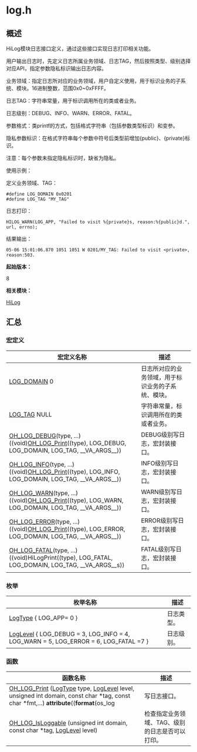 # log.h


## 概述

HiLog模块日志接口定义，通过这些接口实现日志打印相关功能。

用户输出日志时，先定义日志所属业务领域、日志TAG，然后按照类型、级别选择对应API，指定参数隐私标识输出日志内容。

业务领域：指定日志所对应的业务领域，用户自定义使用，用于标识业务的子系统、模块。16进制整数，范围0x0~0xFFFF。

日志TAG：字符串常量，用于标识调用所在的类或者业务。

日志级别：DEBUG、INFO、WARN、ERROR、FATAL。

参数格式：类printf的方式，包括格式字符串（包括参数类型标识）和变参。

隐私参数标识：在格式字符串每个参数中符号后类型前增加{public}、{private}标识。

注意：每个参数未指定隐私标识时，缺省为隐私。

使用示例：

定义业务领域、TAG：


```
#define LOG_DOMAIN 0x0201
#define LOG_TAG "MY_TAG"
```

日志打印：


```
HILOG_WARN(LOG_APP, "Failed to visit %{private}s, reason:%{public}d.", url, errno);
```

结果输出：


```
05-06 15:01:06.870 1051 1051 W 0201/MY_TAG: Failed to visit <private>, reason:503.
```

**起始版本：**

8

**相关模块：**

[HiLog](_hi_log.md)


## 汇总


### 宏定义

| 宏定义名称 | 描述 |
| -------- | -------- |
| [LOG_DOMAIN](_hi_log.md#log_domain)   0 | 日志所对应的业务领域，用于标识业务的子系统、模块。 |
| [LOG_TAG](_hi_log.md#log_tag)   NULL | 字符串常量，标识调用所在的类或者业务。 |
| [OH_LOG_DEBUG](_hi_log.md#oh_log_debug)(type, ...)   ((void)[OH_LOG_Print](_hi_log.md#oh_log_print)((type), LOG_DEBUG, LOG_DOMAIN, LOG_TAG, \_\_VA\_ARGS\_\_)) | DEBUG级别写日志，宏封装接口。 |
| [OH_LOG_INFO](_hi_log.md#oh_log_info)(type, ...)   ((void)[OH_LOG_Print](_hi_log.md#oh_log_print)((type), LOG_INFO, LOG_DOMAIN, LOG_TAG, \_\_VA\_ARGS\_\_)) | INFO级别写日志，宏封装接口。 |
| [OH_LOG_WARN](_hi_log.md#oh_log_warn)(type, ...)   ((void)[OH_LOG_Print](_hi_log.md#oh_log_print)((type), LOG_WARN, LOG_DOMAIN, LOG_TAG, \_\_VA\_ARGS\_\_)) | WARN级别写日志，宏封装接口。 |
| [OH_LOG_ERROR](_hi_log.md#oh_log_error)(type, ...)   ((void)[OH_LOG_Print](_hi_log.md#oh_log_print)((type), LOG_ERROR, LOG_DOMAIN, LOG_TAG, \_\_VA\_ARGS\_\_)) | ERROR级别写日志，宏封装接口。 |
| [OH_LOG_FATAL](_hi_log.md#oh_log_fatal)(type, ...)   ((void)HiLogPrint((type), LOG_FATAL, LOG_DOMAIN, LOG_TAG, \_\_VA\_ARGS\_\_s)) | FATAL级别写日志，宏封装接口。 |


### 枚举

| 枚举名称 | 描述 |
| -------- | -------- |
| [LogType](_hi_log.md#logtype) { LOG_APP= 0 } | 日志类型。 |
| [LogLevel](_hi_log.md#loglevel) { LOG_DEBUG = 3, LOG_INFO = 4, LOG_WARN = 5, LOG_ERROR = 6, LOG_FATAL =7 } | 日志级别。 |


### 函数

| 函数名称 | 描述 |
| -------- | -------- |
| [OH_LOG_Print](_hi_log.md#oh_log_print) ([LogType](_hi_log.md#logtype) type, [LogLevel](_hi_log.md#loglevel) level, unsigned int domain, const char \*tag, const char \*fmt,...) __attribute__((__format__(os_log | 写日志接口。 |
| [OH_LOG_IsLoggable](_hi_log.md#oh_log_isloggable) (unsigned int domain, const char \*tag, [LogLevel](_hi_log.md#loglevel) level) | 检查指定业务领域、TAG、级别的日志是否可以打印。 |
